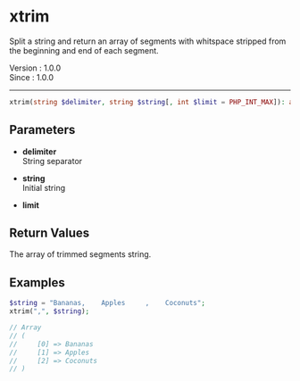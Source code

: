 # xtrim

Split a string and return an array of segments with whitspace stripped from the beginning and end of each segment.

Version : 1.0.0  
Since : 1.0.0  

---

```php
xtrim(string $delimiter, string $string[, int $limit = PHP_INT_MAX]): array
```


## Parameters

- **delimiter**  
String separator

- **string**  
Initial string

- **limit**


## Return Values

The array of trimmed segments string.


## Examples

```php
$string = "Bananas,    Apples     ,    Coconuts";
xtrim(",", $string);

// Array
// (
//     [0] => Bananas
//     [1] => Apples
//     [2] => Coconuts
// )
```